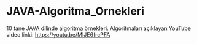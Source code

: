 # JAVA-Algoritma_Ornekleri
 10 tane JAVA dilinde algoritma örnekleri. 
 Algoritmaları açıklayan YouTube video linki: https://youtu.be/MIJE6frcPFA
